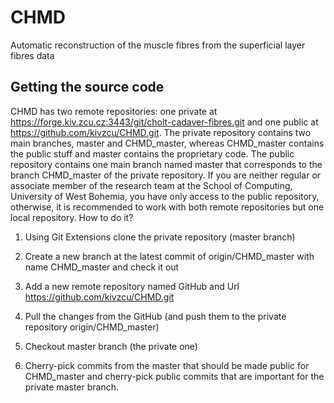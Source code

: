 # CHMD
Automatic reconstruction of the muscle fibres from the superficial layer fibres data

## Getting the source code
CHMD has two remote repositories: one private at https://forge.kiv.zcu.cz:3443/git/cholt-cadaver-fibres.git and one public at https://github.com/kivzcu/CHMD.git. The private repository contains two main branches, master and CHMD_master, whereas CHMD_master contains the public stuff and master contains the proprietary code. The public repository contains one main branch named master that corresponds to the branch CHMD_master of the private repository. If you are neither regular or associate member of the research team at the School of Computing, University of West Bohemia, you have only access to the public repository, otherwise, it is recommended to work with both remote repositories but one local repository. How to do it?

1) Using Git Extensions clone the private repository (master branch)
2) Create a new branch at the latest commit of origin/CHMD_master with name CHMD_master and check it out
3) Add a new remote repository named GitHub and Url https://github.com/kivzcu/CHMD.git
4) Pull the changes from the GitHub (and push them to the private repository origin/CHMD_master)
5) Checkout master branch (the private one)

6) Cherry-pick commits from the master that should be made public for CHMD_master and cherry-pick public commits that are important for the private master branch. 

